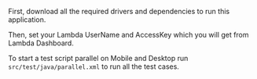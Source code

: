First, download all the required drivers and dependencies to run this application.

Then, set your Lambda UserName and AccessKey which you will get from Lambda Dashboard.

To start a test script parallel on Mobile and Desktop
run `src/test/java/parallel.xml` to run all the test cases.

